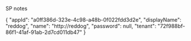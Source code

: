 

SP notes

{
  "appId": "a0ff386d-323e-4c98-a48b-0f022fdd3d2e",
  "displayName": "reddog",
  "name": "http://reddog",
  "password": null,
  "tenant": "72f988bf-86f1-41af-91ab-2d7cd011db47"
}